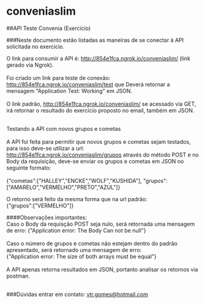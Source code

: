 # conveniaslim

##API Teste Convenia (Exercício)

###Neste documento estão listadas as maneiras de se conectar à API solicitada no exercício.

O link para consumir a API é: http://854e1fca.ngrok.io/conveniaslim/ (link gerado via Ngrok).<br><br>
Foi criado um link para teste de conexão: http://854e1fca.ngrok.io/conveniaslim/test que Deverá retornar a mensagem "Application Test: Working" em JSON.<br><br>
O link padrão, http://854e1fca.ngrok.io/conveniaslim/  se acessado via GET, irá retornar o resultado do exercício proposto no email, também em JSON.<br><br>

Testando a API com novos grupos e cometas<br><br>
A API foi feita para permitir que novos grupos e cometas sejam testados, para isso deve-se utilizar a url:<br> http://854e1fca.ngrok.io/conveniaslim/grupos através do método POST e no Body da requisição, deve-se enviar os grupos e cometas em JSON no seguinte formato:<br><br>
{"cometas":["HALLEY","ENCKE","WOLF","KUSHIDA"],
"grupos":["AMARELO","VERMELHO","PRETO","AZUL"]}<br>

O retorno será feito da mesma forma que na url padrão: <br>
{"grupos":["VERMELHO"]}

####Observações importantes:<br>
Caso o Body da requisção POST seja nulo, será retornada uma mensagem de erro: {"Application error: The Body Can not be null"}<br><br>
Caso o número de grupos e cometas não estejam dentro do padrão apresentado, será retornado uma mensagem de erro:<br> {"Application error: The size of both arrays must be equal"}<br><br>
A API apenas retorna resultados em JSON, portanto analisar os retornos via postman.<br><br>

###Dúvidas entrar em contato: vtr.gomes@hotmail.com

